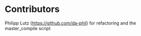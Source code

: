 # Contributors


Philipp Lutz (https://github.com/da-phil) for refactoring and the master_compile script

